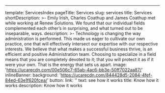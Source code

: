 ---

template: ServicesIndex
pageTitle: Services
slug: services
title: Services
shortDescription: >-
    Emily Irish, Charles Coathup and James Coathup met while working at Renew
    Solutions. We found that our individual fields complemented each other’s in
    surprising, and what turned out to be inseparable, ways.
description: >-
    Technology is changing the way administration is performed. This made us eager
    to cultivate our own practice, one that will effectively intersect our
    expertise with our respective interests. We believe that what makes a
    successful business thrive, is an efficient and positive Administration team.
    Choosing to specialize in a field means that you are completely devoted to it;
    that you will protect it as if it were your own. That is the energy that sets
    us apart.
image: 'https://ucarecdn.com/00e506c7-65ab-4ac6-bb3e-50ff7022aa87/'
inlineBanner:
    background: 'https://ucarecdn.com/844428d5-2084-4fef-84ed-63e1f620fcea/'
    button:
        link: ''
        text: see how it works
    title: Know how it works
    description: Know how it works
